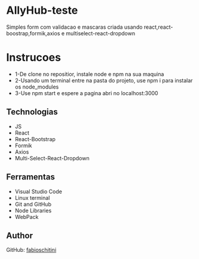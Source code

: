 # AllyHub-teste

Simples form com validacao e mascaras criada usando react,react-boostrap,formik,axios e multiselect-react-dropdown

# Instrucoes
* 1-De clone no repositior, instale node e npm na sua maquina
* 2-Usando um terminal entre na pasta do projeto, use npm i para instalar os node_modules
* 3-Use npm start e espere a pagina abri no localhost:3000

## Technologias

* JS
* React
* React-Bootstrap
* Formik
* Axios
* Multi-Select-React-Dropdown

## Ferramentas

* Visual Studio Code
* Linux terminal
* Git and GitHub
* Node Libraries
* WebPack


## Author

GitHub: [fabioschitini](https://github.com/fabioschitini)

